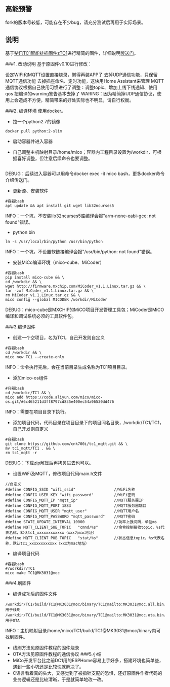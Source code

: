 ## 高能预警 ##
fork的版本号较低，可能存在不少bug，请充分测试后再用于实际场景。

## 说明 ##
基于[斐讯TC1智能排插固件zTC1](https://github.com/a2633063/zTC1/tree/v0.10)进行精简的固件，详细说明[传送门](https://ljr.im/articles/fibonacci-tc1-firmware-lite/)。

###1. 改动说明
基于原固件v0.10进行修改：

设定WIFI和MQTT设置直接烧录，懒得再装APP了
去掉UDP通信功能，只保留MQTT通信功能
去掉插座命名、定时功能，这块用Home Assistant来管理
MQTT通信协议根据自己使用习惯进行了调整：调整topic、增加上线下线通知、使用qos
把编译的warning警告基本去掉了
WARING：因为精简掉UDP通信协议，使用上会造成不方便，精简带来的好处实际也不明显，请自行权衡。

###2. 编译环境
使用docker。

- 拉一个python2.7的镜像

`docker pull python:2-slim`

- 启动容器并进入容器

- 自己调整主机映射目录/home/mico；容器内工程目录设置为/workdir，可根据喜好调整，但注意后续命令也要调整。
```docker run -it --name mico -v /home/mico:/workdir python:2-slim bash
```
DEBUG：后续进入容器可以用命令docker exec -it mico bash，更多docker命令介绍传送门。

- 更新源、安装软件

```
#容器bash
apt update && apt install git wget lib32ncurses5
```
INFO：一个坑，不安装lib32ncurses5库编译会报"arm-none-eabi-gcc: not found"错误。

- python bin

```
ln -s /usr/local/bin/python /usr/bin/python
```

INFO：一个坑，不设置软链接编译会报"/usr/bin/python: not found"错误。

- 安装MiCo编译环境（mico-cube、MiCoder）

```
#容器bash
pip install mico-cube && \
cd /workdir && \
wget http://firmware.mxchip.com/MiCoder_v1.1.Linux.tar.gz && \
tar -zxf MiCoder_v1.1.Linux.tar.gz && \
rm MiCoder_v1.1.Linux.tar.gz && \
mico config --global MICODER /workdir/MiCoder
```
DEBUG：mico-cube是MXCHIP的MiCO项目开发管理工具包；MiCoder是MiCO编译和调试系统必须的工具软件包。

###3.编译固件

- 创建一个空项目，名为TC1，自己开发则自定义

```
#容器bash
cd /workdir && \
mico new TC1 --create-only
```
INFO：命令执行完后，会在当前目录生成名称为TC1项目目录。

- 添加mico-os组件

```
#容器bash
cd /workdir/TC1 && \
mico add https://code.aliyun.com/mico/mico-os.git/#6c465211d3ff8797cd835e400ec54a06530dd476
```
INFO：需要在项目目录下执行。

- 添加项目代码，代码目录在项目目录下的项目同名目录，/workdir/TC1/TC1，自己开发则自定义
```
#容器bash
git clone https://github.com/cnk700i/tc1_mqtt.git && \
mv tc1_mqtt/TC1 . && \
rm tc1_mqtt -r
```
DEBUG：下载zip解压后再拷贝进去也可以。

- 设置WiFi及MQTT，修改项目代码main.h文件

```
//自定义
#define CONFIG_SSID "wifi_ssid"                 //WiFi名称
#define CONFIG_USER_KEY "wifi_password"         //WiFi密码
#define CONFIG_MQTT_IP "mqtt_ip"                //MQTT服务器IP
#define CONFIG_MQTT_PORT 1883                   //MQTT服务器端口     
#define CONFIG_MQTT_USER "mqtt_user"            //MQTT用户名
#define CONFIG_MQTT_PASSWORD "mqtt_password"    //MQTT密码
#define STATE_UPDATE_INTERVAL 10000             //功率上报间隔，单位ms
#define MQTT_CLIENT_SUB_TOPIC   "cmnd/%s"       //命令控制接收topic，%s代表名称，默认tc1_xxxxxxxxxxxx（xxx为mac地址）
#define MQTT_CLIENT_PUB_TOPIC   "stat/%s"       //状态信息topic，%s代表名称，默认tc1_xxxxxxxxxxxx（xxx为mac地址）
```

- 编译项目代码

```
#容器bash
#/workdir/TC1
mico make TC1@MK3031@moc
```

###4.刷固件
- 编译成功后的固件文件

```
/workdir/TC1/build/TC1@MK3031@moc/binary/TC1@mailto:MK3031@moc.all.bin，用于线刷
/workdir/TC1/build/TC1@MK3031@moc/binary/TC1@mailto:MK3031@moc.ota.bin，用于OTA
```

INFO：主机映射目录/home/mico/TC1/build/TC1@MK3031@moc/binary内可找到固件。

- 线刷方法见原固件教程的固件烧录
- OTA方法见原固件教程的通信协议
###5.小结
- MiCo开发平台比之前DC1用的ESPHome容易上手好多，搭建环境也简单些，遇到一些小坑还是比较快就解决了。
- C语言看着真的头大，又感觉到了被指针支配的恐惧，还好原固件作者代码的业务逻辑还是比较清晰，于是就简单地改一改。
